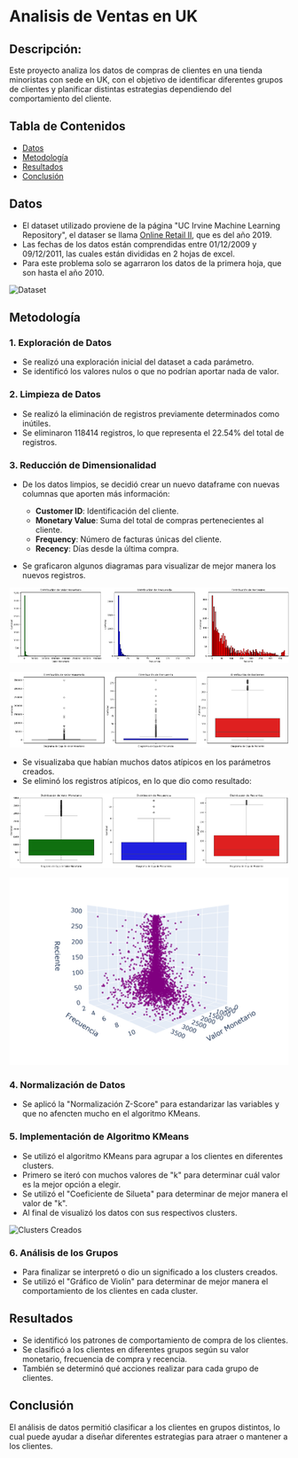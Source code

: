 # Analisis de Ventas en UK

## Descripción:
Este proyecto analiza los datos de compras de clientes en una tienda minoristas con sede en UK, con el objetivo de identificar diferentes grupos de clientes y planificar distintas estrategias dependiendo del comportamiento del cliente. 


## Tabla de Contenidos 
- [Datos](#datos)
- [Metodología](#metodología)
- [Resultados](#resultados)
- [Conclusión](#conclusión)

## Datos 
- El dataset utilizado proviene de la página "UC Irvine Machine Learning Repository", el dataser se llama [Online Retail II](https://archive.ics.uci.edu/dataset/502/online+retail+ii), que es del año 2019.
- Las fechas de los datos están comprendidas entre 01/12/2009 y 09/12/2011, las cuales están divididas en 2 hojas de excel.
- Para este problema solo se agarraron los datos de la primera hoja, que son hasta el año 2010.

![Dataset](Imágenes/Dataset.png)

## Metodología 

### 1. Exploración de Datos 
- Se realizó una exploración inicial del dataset a cada parámetro.
- Se identificó los valores nulos o que no podrían aportar nada de valor.

### 2. Limpieza de Datos 
- Se realizó la eliminación de registros previamente determinados como inútiles.
- Se eliminaron 118414 registros, lo que representa el 22.54% del total de registros.

### 3. Reducción de Dimensionalidad 
- De los datos limpios, se decidió crear un nuevo dataframe con nuevas columnas que aporten más información:
  - **Customer ID**: Identificación del cliente.
  - **Monetary Value**: Suma del total de compras pertenecientes al cliente. 
  - **Frequency**: Número de facturas únicas del cliente.
  - **Recency**: Días desde la última compra.

- Se graficaron algunos diagramas para visualizar de mejor manera los nuevos registros.
 
![Gráfico de Barras](Imágenes/Gráfico_Barras.png)

![Gráfico de Cajas](Imágenes/Gráfico_Cajas.png)

- Se visualizaba que habían muchos datos atípicos en los parámetros creados.
- Se eliminó los registros atípicos, en lo que dio como resultado:

![Gráfico de Cajas Limpios](Imágenes/Gráfico_Cajas_No_Atípicos.png)

![Gráfico 3D de Dispersión de los Datos](Imágenes/Gráfico_Dispersión.png)

### 4. Normalización de Datos 
- Se aplicó la "Normalización Z-Score" para estandarizar las variables y que no afencten mucho en el algoritmo KMeans.

### 5. Implementación de Algoritmo KMeans 
- Se utilizó el algoritmo KMeans para agrupar a los clientes en diferentes clusters.
- Primero se iteró con muchos valores de "k" para determinar cuál valor es la mejor opción a elegir.
- Se utilizó el "Coeficiente de Silueta" para determinar de mejor manera el valor de "k".
- Al final de visualizó los datos con sus respectivos clusters.

![Clusters Creados](Imágenes/Clusters.png)

### 6. Análisis de los Grupos 
- Para finalizar se interpretó o dio un significado a los clusters creados.
- Se utilizó el "Gráfico de Violín" para determinar de mejor manera el comportamiento de los clientes en cada cluster.

## Resultados 
- Se identificó los patrones de comportamiento de compra de los clientes.
- Se clasificó a los clientes en diferentes grupos según su valor monetario, frecuencia de compra y recencia.
- También se determinó qué acciones realizar para cada grupo de clientes.

## Conclusión 
El análisis de datos permitió clasificar a los clientes en grupos distintos, lo cual puede ayudar a diseñar diferentes estrategias para atraer o mantener a los clientes.  
